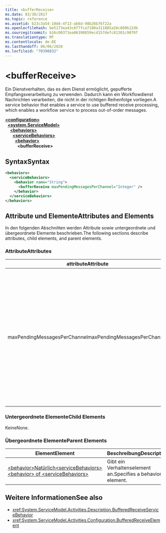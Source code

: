 ```yaml
---
title: <bufferReceive>
ms.date: 03/30/2017
ms.topic: reference
ms.assetid: b23c3a54-10d4-4f13-ab6d-98b26b76f22a
ms.openlocfilehash: be5173ea43c6f7fca7180a311885a26c889b12db
ms.sourcegitcommit: b16c00371ea06398859ecd157defc81301c9070f
ms.translationtype: MT
ms.contentlocale: de-DE
ms.lasthandoff: 06/06/2020
ms.locfileid: "70398832"
---
```

# \<bufferReceive>
<span data-ttu-id="65d15-101">Ein Dienstverhalten, das es dem Dienst ermöglicht, gepufferte Empfangsverarbeitung zu verwenden. Dadurch kann ein Workflowdienst Nachrichten verarbeiten, die nicht in der richtigen Reihenfolge vorliegen.</span><span class="sxs-lookup"><span data-stu-id="65d15-101">A service behavior that enables a service to use buffered receive processing, which enables a workflow service to process out-of-order messages.</span></span>  
  
[**\<configuration>**](../configuration-element.md)\
&nbsp;&nbsp;[**\<system.ServiceModel>**](system-servicemodel-of-workflow.md)\
&nbsp;&nbsp;&nbsp;&nbsp;[**\<behaviors>**](behaviors-of-workflow.md)\
&nbsp;&nbsp;&nbsp;&nbsp;&nbsp;&nbsp;[**\<serviceBehaviors>**](servicebehaviors-of-workflow.md)\
&nbsp;&nbsp;&nbsp;&nbsp;&nbsp;&nbsp;&nbsp;&nbsp;[**\<behavior>**](behavior-of-servicebehaviors-of-workflow.md)\
&nbsp;&nbsp;&nbsp;&nbsp;&nbsp;&nbsp;&nbsp;&nbsp;&nbsp;&nbsp;**\<bufferReceive>**  
  
## <a name="syntax"></a><span data-ttu-id="65d15-102">Syntax</span><span class="sxs-lookup"><span data-stu-id="65d15-102">Syntax</span></span>  
  
```xml  
<behaviors>
  <serviceBehaviors>
    <behavior name="String">
      <bufferReceive maxPendingMessagesPerChannel="Integer" />
    </behavior>
  </serviceBehaviors>
</behaviors>  
```  
  
## <a name="attributes-and-elements"></a><span data-ttu-id="65d15-103">Attribute und Elemente</span><span class="sxs-lookup"><span data-stu-id="65d15-103">Attributes and Elements</span></span>  
 <span data-ttu-id="65d15-104">In den folgenden Abschnitten werden Attribute sowie untergeordnete und übergeordnete Elemente beschrieben.</span><span class="sxs-lookup"><span data-stu-id="65d15-104">The following sections describe attributes, child elements, and parent elements.</span></span>  
  
### <a name="attributes"></a><span data-ttu-id="65d15-105">Attribute</span><span class="sxs-lookup"><span data-stu-id="65d15-105">Attributes</span></span>  
  
|<span data-ttu-id="65d15-106">attribute</span><span class="sxs-lookup"><span data-stu-id="65d15-106">Attribute</span></span>|<span data-ttu-id="65d15-107">BESCHREIBUNG</span><span class="sxs-lookup"><span data-stu-id="65d15-107">Description</span></span>|  
|---------------|-----------------|  
|<span data-ttu-id="65d15-108">maxPendingMessagesPerChannel</span><span class="sxs-lookup"><span data-stu-id="65d15-108">maxPendingMessagesPerChannel</span></span>|<span data-ttu-id="65d15-109">Eine ganze Zahl, die die maximale Anzahl der für jeden Channel zugelassenen ausstehenden Nachrichten angibt.</span><span class="sxs-lookup"><span data-stu-id="65d15-109">An integer that specifies the maximum number of pending messages allowed for each channel.</span></span> <span data-ttu-id="65d15-110">Der Standardwert ist 512.</span><span class="sxs-lookup"><span data-stu-id="65d15-110">The default value is 512.</span></span> <span data-ttu-id="65d15-111">Diese Eigenschaft schränkt die Anzahl von nicht in der richtigen Reihenfolge vorliegenden Meldungen ein, die von einem Workflowdienst empfangen werden können.</span><span class="sxs-lookup"><span data-stu-id="65d15-111">This property limits the number of out-of-order messages that can be received by a workflow service.</span></span>|  
  
### <a name="child-elements"></a><span data-ttu-id="65d15-112">Untergeordnete Elemente</span><span class="sxs-lookup"><span data-stu-id="65d15-112">Child Elements</span></span>  
 <span data-ttu-id="65d15-113">Keine</span><span class="sxs-lookup"><span data-stu-id="65d15-113">None.</span></span>  
  
### <a name="parent-elements"></a><span data-ttu-id="65d15-114">Übergeordnete Elemente</span><span class="sxs-lookup"><span data-stu-id="65d15-114">Parent Elements</span></span>  
  
|<span data-ttu-id="65d15-115">Element</span><span class="sxs-lookup"><span data-stu-id="65d15-115">Element</span></span>|<span data-ttu-id="65d15-116">Beschreibung</span><span class="sxs-lookup"><span data-stu-id="65d15-116">Description</span></span>|  
|-------------|-----------------|  
|[<span data-ttu-id="65d15-117">\<behavior>Natürlich\<serviceBehaviors></span><span class="sxs-lookup"><span data-stu-id="65d15-117">\<behavior> of \<serviceBehaviors></span></span>](behavior-of-servicebehaviors-of-workflow.md)|<span data-ttu-id="65d15-118">Gibt ein Verhaltenselement an.</span><span class="sxs-lookup"><span data-stu-id="65d15-118">Specifies a behavior element.</span></span>|  
  
## <a name="see-also"></a><span data-ttu-id="65d15-119">Weitere Informationen</span><span class="sxs-lookup"><span data-stu-id="65d15-119">See also</span></span>

- <xref:System.ServiceModel.Activities.Description.BufferedReceiveServiceBehavior>
- <xref:System.ServiceModel.Activities.Configuration.BufferedReceiveElement>
